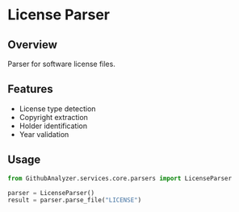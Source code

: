 # License Parser

## Overview

Parser for software license files.

## Features

- License type detection
- Copyright extraction
- Holder identification
- Year validation

## Usage

```python
from GithubAnalyzer.services.core.parsers import LicenseParser

parser = LicenseParser()
result = parser.parse_file("LICENSE")
```
